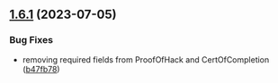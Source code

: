 ## [1.6.1](https://github.com/discoxyz/disco-schemas/compare/v1.6.0...v1.6.1) (2023-07-05)

### Bug Fixes

- removing required fields from ProofOfHack and CertOfCompletion ([b47fb78](https://github.com/discoxyz/disco-schemas/commit/b47fb78e3bf6f0c1c0666a6bd26cd04afcf600eb))

